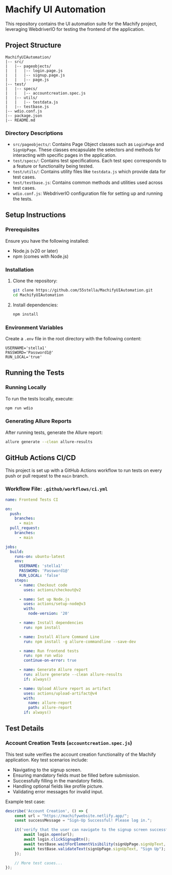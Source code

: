 # Machify UI Automation

This repository contains the UI automation suite for the Machify project, leveraging WebdriverIO for testing the frontend of the application.

## Project Structure

```
MachifyUIAutomation/
|-- src/
|   |-- pageobjects/
|   |   |-- login.page.js
|   |   |-- signup.page.js
|   |   |-- page.js
|-- test/
|   |-- specs/
|   |   |-- accountcreation.spec.js
|   |-- utils/
|   |   |-- testdata.js
|   |-- testbase.js
|-- wdio.conf.js
|-- package.json
|-- README.md
```

### Directory Descriptions
- `src/pageobjects/`: Contains Page Object classes such as `LoginPage` and `SignUpPage`. These classes encapsulate the selectors and methods for interacting with specific pages in the application.
- `test/specs/`: Contains test specifications. Each test spec corresponds to a feature or functionality being tested.
- `test/utils/`: Contains utility files like `testdata.js` which provide data for test cases.
- `test/testbase.js`: Contains common methods and utilities used across test cases.
- `wdio.conf.js`: WebdriverIO configuration file for setting up and running the tests.

## Setup Instructions

### Prerequisites
Ensure you have the following installed:
- Node.js (v20 or later)
- npm (comes with Node.js)

### Installation
1. Clone the repository:
   ```bash
   git clone https://github.com/55stella/MachifyUIAutomation.git
   cd MachifyUIAutomation
   ```
2. Install dependencies:
   ```bash
   npm install
   ```

### Environment Variables
Create a `.env` file in the root directory with the following content:
```
USERNAME='stella1'
PASSWORD='Password1@'
RUN_LOCAL='true'
```

## Running the Tests

### Running Locally
To run the tests locally, execute:
```bash
npm run wdio
```

### Generating Allure Reports
After running tests, generate the Allure report:
```bash
allure generate --clean allure-results
```

## GitHub Actions CI/CD
This project is set up with a GitHub Actions workflow to run tests on every push or pull request to the `main` branch.

### Workflow File: `.github/workflows/ci.yml`
```yaml
name: Frontend Tests CI

on:
  push:
    branches:
      - main
  pull_request:
    branches:
      - main

jobs:
  build:
    runs-on: ubuntu-latest
    env:
      USERNAME: 'stella1'
      PASSWORD: 'Password1@'
      RUN_LOCAL: 'false'
    steps:
      - name: Checkout code
        uses: actions/checkout@v2

      - name: Set up Node.js
        uses: actions/setup-node@v3
        with:
          node-version: '20'

      - name: Install dependencies
        run: npm install

      - name: Install Allure Command Line
        run: npm install -g allure-commandline --save-dev

      - name: Run frontend tests
        run: npm run wdio
        continue-on-error: true

      - name: Generate Allure report
        run: allure generate --clean allure-results
        if: always()

      - name: Upload Allure report as artifact
        uses: actions/upload-artifact@v4
        with:
          name: allure-report
          path: allure-report
        if: always()
```

## Test Details

### Account Creation Tests (`accountcreation.spec.js`)

This test suite verifies the account creation functionality of the Machify application. Key test scenarios include:

- Navigating to the signup screen.
- Ensuring mandatory fields must be filled before submission.
- Successfully filling in the mandatory fields.
- Handling optional fields like profile picture.
- Validating error messages for invalid input.

Example test case:
```javascript
describe('Account Creation', () => {
    const url = "https://machifywebsite.netlify.app/";
    const successMessage = "Sign-Up Successful! Please log in.";

    it('verify that the user can navigate to the signup screen successfully', async() => {
        await login.open(url);
        await login.clickSignupBtn();
        await testBase.waitForElementVisibility(signUpPage.signUpText, 400);
        await testBase.validateText(signUpPage.signUpText, "Sign Up");
    });

    // More test cases...
});
```
